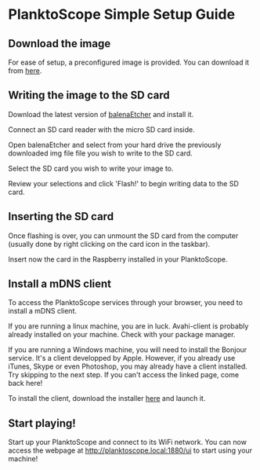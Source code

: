 # PlanktoScope Simple Setup Guide

## Download the image

For ease of setup, a preconfigured image is provided. You can download it from [here](https://drive.google.com/file/d/1fht8r7P6_bVsfIIwo7wnGLQ_1uxWCnos/view?usp=sharing).

## Writing the image to the SD card

Download the latest version of [balenaEtcher](https://www.balena.io/etcher/) and install it.

Connect an SD card reader with the micro SD card inside.

Open balenaEtcher and select from your hard drive the previously downloaded img file file you wish to write to the SD card.

Select the SD card you wish to write your image to.

Review your selections and click 'Flash!' to begin writing data to the SD card.

## Inserting the SD card
Once flashing is over, you can unmount the SD card from the computer (usually done by right clicking on the card icon in the taskbar).

Insert now the card in the Raspberry installed in your PlanktoScope.

## Install a mDNS client

To access the PlanktoScope services through your browser, you need to install a mDNS client.

If you are running a linux machine, you are in luck. Avahi-client is probably already installed on your machine. Check with your package manager.

If you are running a Windows machine, you will need to install the Bonjour service. It's a client developped by Apple. However, if you already use iTunes, Skype or even Photoshop, you may already have a client installed. Try skipping to the next step. If you can't access the linked page, come back here!

To install the client, download the installer [here](https://download.info.apple.com/Mac_OS_X/061-8098.20100603.gthyu/BonjourPSSetup.exe) and launch it.

## Start playing!

Start up your PlanktoScope and connect to its WiFi network. You can now access the webpage at http://planktoscope.local:1880/ui to start using your machine!